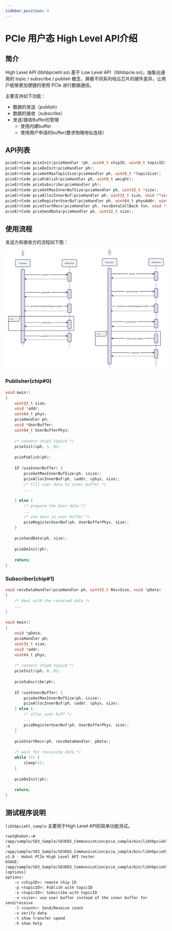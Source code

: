 ```yaml
---
sidebar_position: 4
---
```

# PCIe 用户态 High Level API介绍

## 简介

High Level API (libhbpciehl.so) 基于 Low Level API（libhbpcie.so)，抽象出通用的 topic / subscribe / publish 概念，屏蔽不同系列地瓜芯片的硬件差异，让用户能够更加便捷的使用 PCIe 进行数据通信。

主要支持如下功能：

- 数据的发送（publish）
- 数据的接收（subscribe）
- 发送/接收Buffer的管理
  - 使用内建buffer
  - 使用用户申请的buffer(要求物理地址连续）

## API列表

```c
pcieErrCode pcieInit(pcieHandler *ph, uint8_t chipID, uint8_t topicID);
pcieErrCode pcieDeInit(pcieHandler ph);
pcieErrCode pcieGetMaxTopicSize(pcieHandler ph, uint8_t *topicSize);
pcieErrCode pciePublish(pcieHandler ph, uint8_t weight);
pcieErrCode pcieSubscribe(pcieHandler ph);
pcieErrCode pcieGetMaxInnerBufSize(pcieHandler ph, uint32_t *size);
pcieErrCode pcieAllocInnerBuf(pcieHandler ph, uint32_t size, void **virtualAddr, uint64_t *physAddr);
pcieErrCode pcieRegisterUserBuf(pcieHandler ph, uint64_t physAddr, uint32_t size);
pcieErrCode pcieStartRecv(pcieHandler ph, recvDataCallBack fun, void *funData);
pcieErrCode pcieSendData(pcieHandler ph, uint32_t size);
```

## 使用流程

发送方和接收方的流程如下图：

![图片描述](../../../../../static/img/07_Advanced_development/02_linux_development/driver_development_s100/pcie/hl_process.png)

### Publisher(chip#0)

```c
void main()
{
    uint32_t size;
    void *addr;
    uint64_t phys;
    pcieHandler ph;
    void *UserBuffer;
    uint64_t UserBufferPhys;

    /* connect chip1 topic0 */
    pcieInit(&ph, 1, 0);

    pciePublish(ph);

    if (useInnerBuffer) {
        pcieGetMaxInnerBufSize(ph, &size);
        pcieAllocInnerBuf(ph, &addr, &phys, size);
        /* fill user data to inner buffer */
        ...

    } else {
        /* prepare the User data */
        ...
        /* use data in user buffer */
        pcieRegisterUserBuf(ph, UserBufferPhys, size);
    }

    pcieSendData(ph, size);

    pcieDeInit(ph);

    return;
}
```

### Subscriber(chip#1)

```c
void recvDataHandler(pcieHandler ph, uint32_t RecvSize, void *pData)
{
    /* deal with the received data */
    ...
}

void main()
{
    void *pData;
    pcieHandler ph;
    uint32_t size;
    void *addr;
    uint64_t phys;

    /* connect chip0 topic0 */
    pcieInit(&ph, 0, 0);

    pcieSubscribe(ph);

    if (useInnerBuffer) {
        pcieGetMaxInnerBufSize(ph, &size);
        pcieAllocInnerBuf(ph, &addr, &phys, size);
    } else {
        /* alloc user buff */
        ...
        pcieRegisterUserBuf(ph, UserBufferPhys, size);
    }

    pcieStartRecv(ph, recvDataHandler, pData);

    /* wait for receiving data */
    while (1) {
        sleep(1);
    }

    pcieDeInit(ph);

    return;
}
```

## 测试程序说明

`libhbpciehl_sample` 主要用于High Level API的简单功能测试。

```console
root@hobot:~# /app/sample/S83_Sample/S83E02_Communication/pcie_sample/bin/libhbpciehl_sample -h
/app/sample/S83_Sample/S83E02_Communication/pcie_sample/bin/libhbpciehl_sample v1.0 - Hobot PCIe High Level API tester
USAGE:
/app/sample/S83_Sample/S83E02_Communication/pcie_sample/bin/libhbpciehl_sample [options]
options:
    -c <chipID>: remote chip ID
    -p <topicID>: Publish with topicID
    -s <topicID>: Subscribe with topicID
    -u <size>: use user buffer instead of the inner buffer for send/receive
    -l <count>: Send/Reveive count
    -v verify data
    -t show transfer speed
    -h show help
```
